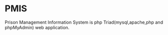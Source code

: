 # PMIS
Prison Management Information System is php Triad(mysql,apache,php and phpMyAdmin) web application.

